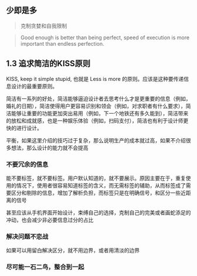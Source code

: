 ## 少即是多

> 克制贪婪和自我限制

> Good enough is better than being perfect, speed of execution is more important than endless perfection.


## 1.3 追求简洁的KISS原则

KISS, keep it simple stupid, 也就是 Less is more 的原则。应该是这种要传递信息设计的最重要原则。

简洁有一系列的好处，简洁能够逼迫设计者去思考什么才是更重要的信息（例如，婚礼的日期），简洁使得用户更容易识别和领会（例如，对求职者有什么要求），简洁能够让重要的功能更加突出易用（例如，下一个地铁还有多久能到），简洁带来的放松和成就感，也是一种娱乐体验（例如，扫码支付），简洁也有利于设计师更快的进行设计。

平衡，如果这里介绍的技巧过于复杂，那么说明生产的成本就过高，如果不介绍很多想法，那么设计的能力就不会提高

### 不要冗余的信息

能不要标签，就不要标签。用户默认知道的，就不要展示。原因主要在于，重复使用的情况下，使用者很容易知道标签的含义，而无需标签的辅助，从而标签成了需要区分和剔除的信息，增加了解析负担，而标签只是在明确信号，和区分一些近距离的信号

甚至应该从手机界面开始设计，束缚自己的选择，克制自己的完美或者画蛇添足的冲动，也会减少非必要信息过分的占比

### 解决问题不恋战

如果可以用留白解决区分，就不用边界，或者用清淡的边界

### 尽可能一石二鸟，整合到一起